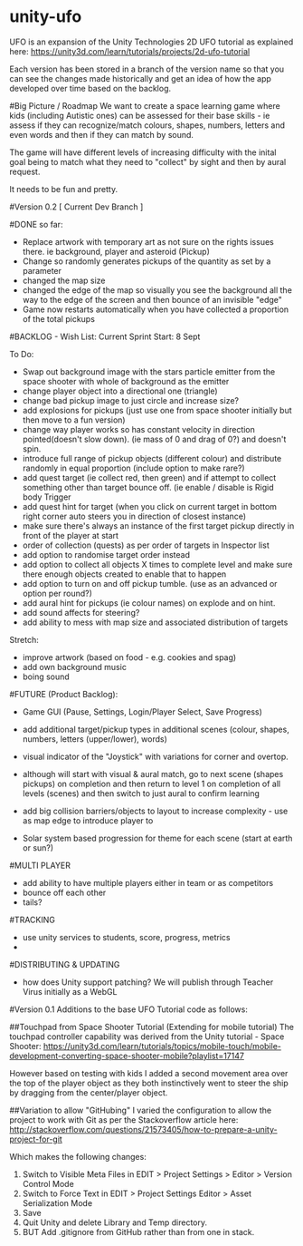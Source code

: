 # unity-ufo

UFO is an expansion of the Unity Technologies 2D UFO tutorial as explained here:
https://unity3d.com/learn/tutorials/projects/2d-ufo-tutorial

Each version has been stored in a branch of the version name so that you can see the changes made historically and get an idea of how the app developed over time based on the backlog.

#Big Picture / Roadmap
We want to create a space learning game where kids (including Autistic ones) can be assessed for their base skills - ie assess if they can recognize/match colours, shapes, numbers, letters and even words and then if they can match by sound.

The game will have different levels of increasing difficulty with the inital goal being to match what they need to "collect" by sight and then by aural request.

It needs to be fun and pretty.

#Version 0.2 [ Current Dev Branch ]

#DONE so far:
* Replace artwork with temporary art as not sure on the rights issues there. ie background, player and asteroid (Pickup)
* Change so randomly generates pickups of the quantity as set by a parameter
* changed the map size
* changed the edge of the map so visually you see the background all the way to the edge of the screen and then bounce of an invisible "edge"
* Game now restarts automatically when you have collected a proportion of the total pickups


#BACKLOG - Wish List:
Current Sprint Start: 8 Sept

To Do:
* Swap out background image with the stars particle emitter from the space shooter with whole of background as the emitter
* change player object into a directional one (triangle)
* change bad pickup image to just circle and increase size?
* add explosions for pickups (just use one from space shooter initially but then move to a fun version)
* change way player works so has constant velocity in direction pointed(doesn't slow down). (ie mass of 0 and drag of 0?) and doesn't spin. 
* introduce full range of pickup objects (different colour) and distribute randomly in equal proportion (include option to make rare?)
* add quest target (ie collect red, then green) and if attempt to collect something other than target bounce off.  (ie enable / disable is Rigid body Trigger
* add quest hint for target (when you click on current target in bottom right corner auto steers you in direction of closest instance)
* make sure there's always an instance of the first target pickup directly in front of the player at start 
* order of collection (quests) as per order of targets in Inspector list 
* add option to randomise target order instead
* add option to collect all objects X times to complete level and make sure there enough objects created to enable that to happen
* add option to turn on and off pickup tumble. (use as an advanced or option per round?)
* add aural hint for pickups (ie colour names) on explode and on hint.
* add sound affects for steering?
* add ability to mess with map size and associated distribution of targets


Stretch:
* improve artwork (based on food - e.g. cookies and spag)
* add own background music
* boing sound


#FUTURE (Product Backlog):

* Game GUI (Pause, Settings, Login/Player Select, Save Progress)
* add additional target/pickup types in additional scenes (colour, shapes, numbers, letters (upper/lower), words)

* visual indicator of the "Joystick" with variations for corner and overtop.
* although will start with visual & aural match, go to next scene (shapes pickups) on completion and then return to level 1 on completion of all levels (scenes) and then switch to just aural to confirm learning
* add big collision barriers/objects to layout to increase complexity - use as map edge to introduce player to
* Solar system based progression for theme for each scene (start at earth or sun?)

#MULTI PLAYER
* add ability to have multiple players either in team or as competitors
* bounce off each other
* tails?

#TRACKING
* use unity services to students, score, progress, metrics
* 

#DISTRIBUTING & UPDATING 
* how does Unity support patching? We will publish through Teacher Virus initially as a WebGL

#Version 0.1
Additions to the base UFO Tutorial code as follows:

##Touchpad from Space Shooter Tutorial (Extending for mobile tutorial)
The touchpad controller capability was derived from the Unity tutorial - Space Shooter:
https://unity3d.com/learn/tutorials/topics/mobile-touch/mobile-development-converting-space-shooter-mobile?playlist=17147

However based on testing with kids I added a second movement area over the top of the player object as they both instinctively went to steer the ship by dragging from the center/player object. 

##Variation to allow "GitHubing"
I varied the configuration to allow the project to work with Git as per the Stackoverflow article here:
http://stackoverflow.com/questions/21573405/how-to-prepare-a-unity-project-for-git

Which makes the following changes:
1. Switch to Visible Meta Files in EDIT > Project Settings > Editor > Version Control Mode
2. Switch to Force Text in EDIT > Project Settings Editor > Asset Serialization Mode
3. Save 
4. Quit Unity and delete Library and Temp directory.
5. BUT Add .gitignore from GitHub rather than from one in stack.




